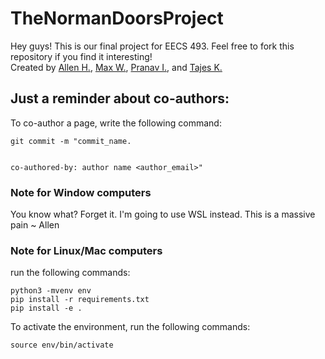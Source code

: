 # TheNormanDoorsProject
Hey guys! This is our final project for EECS 493. Feel free to fork this repository if you find it interesting! <br />
Created by [Allen H.](https://github.com/allenh9999), [Max W.](https://github.com/maxweber133), [Pranav I.](https://github.com/pranaviyer12345), and [Tajes K.](https://github.com/TajesKhanna)
## Just a reminder about co-authors:
To co-author a page, write the following command: <br />
```
git commit -m "commit_name.


co-authored-by: author name <author_email>"
```
### Note for Window computers
You know what? Forget it. I'm going to use WSL instead. This is a massive pain ~ Allen
### Note for Linux/Mac computers
run the following commands:
```
python3 -mvenv env
pip install -r requirements.txt
pip install -e .
```
To activate the environment, run the following commands:
```
source env/bin/activate
```